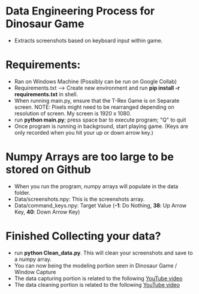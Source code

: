 # Data Engineering Process for Dinosaur Game
- Extracts screenshots based on keyboard input within game.

# Requirements:
- Ran on Windows Machine (Possibly can be run on Google Collab)
- Requirements.txt --> Create new environment and run **pip install -r requirements.txt** in shell.
- When running main.py, ensure that the T-Rex Game is on Separate screen. NOTE: Pixels might need to be rearranged depending on resolution of screen. My screen is 1920 x 1080.
- run **python main.py**; press space bar to execute program; "Q" to quit
- Once program is running in background, start playing game. (Keys are only recorded when you hit your up or down arrow key.)

# Numpy Arrays are too large to be stored on Github
- When you run the program, numpy arrays will populate in the data folder.
- Data/screenshots.npy: This is the screenshots array.
- Data/command_keys.npy: Target Value (**-1**: Do Nothing, **38**: Up Arrow Key, **40**: Down Arrow Key)

# Finished Collecting your data?
- run **python Clean_data.py**. This will clean your screenshots and save to a numpy array.
- You can now being the modeling portion seen in Dinosaur Game / Window Capture
- The data capturing portion is related to the following [YouTube video](https://youtu.be/6iekqFLAxl0)
- The data cleaning portion is related to the following [YouTube video](https://youtu.be/K9XMAnwO7wM)
